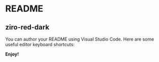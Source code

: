 # README
## ziro-red-dark
You can author your README using Visual Studio Code.  Here are some useful editor keyboard shortcuts:

**Enjoy!**
